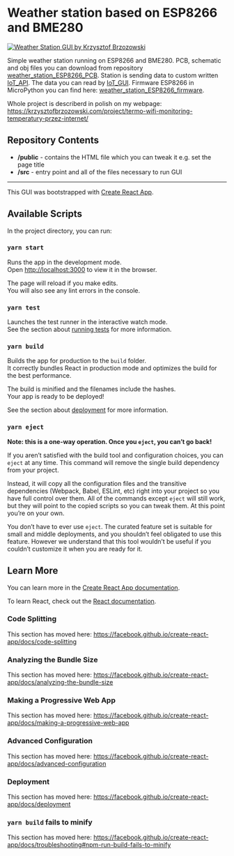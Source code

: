 # Weather station based on ESP8266 and BME280

[![Weather Station GUI by Krzysztof Brzozowski](https://krzysztofbrzozowski.pl/media/2020/01/30/zdalny-pomiar-temperatury-esp8266-BME280-WiFi.jpg)](https://krzysztofbrzozowski.pl)

Simple weather station running on ESP8266 and BME280. PCB, schematic and obj files you can download from repository [weather_station_ESP8266_PCB](https://github.com/krzysztofbrzozowski/weather_station_ESP8266_PCB).
Station is sending data to custom written [IoT_API](https://github.com/krzysztofbrzozowski/IoT_API). The data you can read by [IoT_GUI](https://github.com/krzysztofbrzozowski/IoT_GUI).
Firmware ESP8266 in MicroPython you can find here: [weather_station_ESP8266_firmware](https://github.com/krzysztofbrzozowski/weather_station_ESP8266_firmware).

Whole project is describerd in polish on my webpage: https://krzysztofbrzozowski.com/project/termo-wifi-monitoring-temperatury-przez-internet/

## Repository Contents

- **/public** - contains the HTML file which you can tweak it e.g. set the page title
- **/src** - entry point and all of the files necessary to run GUI

---

This GUI was bootstrapped with [Create React App](https://github.com/facebook/create-react-app).

## Available Scripts

In the project directory, you can run:

### `yarn start`

Runs the app in the development mode.<br />
Open [http://localhost:3000](http://localhost:3000) to view it in the browser.

The page will reload if you make edits.<br />
You will also see any lint errors in the console.

### `yarn test`

Launches the test runner in the interactive watch mode.<br />
See the section about [running tests](https://facebook.github.io/create-react-app/docs/running-tests) for more information.

### `yarn build`

Builds the app for production to the `build` folder.<br />
It correctly bundles React in production mode and optimizes the build for the best performance.

The build is minified and the filenames include the hashes.<br />
Your app is ready to be deployed!

See the section about [deployment](https://facebook.github.io/create-react-app/docs/deployment) for more information.

### `yarn eject`

**Note: this is a one-way operation. Once you `eject`, you can’t go back!**

If you aren’t satisfied with the build tool and configuration choices, you can `eject` at any time. This command will remove the single build dependency from your project.

Instead, it will copy all the configuration files and the transitive dependencies (Webpack, Babel, ESLint, etc) right into your project so you have full control over them. All of the commands except `eject` will still work, but they will point to the copied scripts so you can tweak them. At this point you’re on your own.

You don’t have to ever use `eject`. The curated feature set is suitable for small and middle deployments, and you shouldn’t feel obligated to use this feature. However we understand that this tool wouldn’t be useful if you couldn’t customize it when you are ready for it.

## Learn More

You can learn more in the [Create React App documentation](https://facebook.github.io/create-react-app/docs/getting-started).

To learn React, check out the [React documentation](https://reactjs.org/).

### Code Splitting

This section has moved here: https://facebook.github.io/create-react-app/docs/code-splitting

### Analyzing the Bundle Size

This section has moved here: https://facebook.github.io/create-react-app/docs/analyzing-the-bundle-size

### Making a Progressive Web App

This section has moved here: https://facebook.github.io/create-react-app/docs/making-a-progressive-web-app

### Advanced Configuration

This section has moved here: https://facebook.github.io/create-react-app/docs/advanced-configuration

### Deployment

This section has moved here: https://facebook.github.io/create-react-app/docs/deployment

### `yarn build` fails to minify

This section has moved here: https://facebook.github.io/create-react-app/docs/troubleshooting#npm-run-build-fails-to-minify
